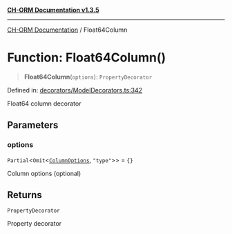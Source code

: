 [**CH-ORM Documentation v1.3.5**](../README.md)

***

[CH-ORM Documentation](../globals.md) / Float64Column

# Function: Float64Column()

> **Float64Column**(`options`): `PropertyDecorator`

Defined in: [decorators/ModelDecorators.ts:342](https://github.com/iarayan/ch-orm/blob/main/src/decorators/ModelDecorators.ts#L342)

Float64 column decorator

## Parameters

### options

`Partial`\<`Omit`\<[`ColumnOptions`](../interfaces/ColumnOptions.md), `"type"`\>\> = `{}`

Column options (optional)

## Returns

`PropertyDecorator`

Property decorator
